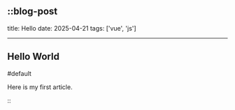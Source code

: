 
::blog-post
---
title: Hello
date: 2025-04-21
tags: ['vue', 'js']
    
---

## Hello World
#default

Here is my first article.

::